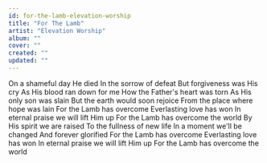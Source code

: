 ```yaml
---
id: for-the-lamb-elevation-worship
title: "For The Lamb"
artist: "Elevation Worship"
album: ""
cover: ""
created: ""
updated: ""
---
```


On a shameful day He died
In the sorrow of defeat
But forgiveness was His cry
As His blood ran down for me
How the Father's heart was torn
As His only son was slain
But the earth would soon rejoice
From the place where hope was lain
For the Lamb has overcome
Everlasting love has won
In eternal praise we will lift Him up
For the Lamb has overcome the world
By His spirit we are raised
To the fullness of new life
In a moment we'll be changed
And forever glorified
For the Lamb has overcome
Everlasting love has won
In eternal praise we will lift Him up
For the Lamb has overcome the world